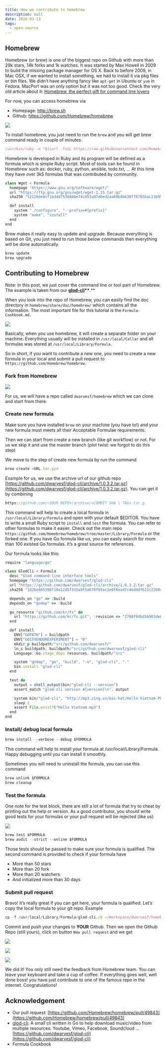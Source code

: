 ```yaml
---
title: How we contribute to homebrew
description: null
date: 2016-03-13
tags:
  - open-source
---
```


## Homebrew

Homebrew (or brew) is one of the biggest repo on Github with more than 29k stars, 14k forks and 1k watches. It was started by Max Howell in 2009 to build the missing package manager for OS X. Back to before 2009, in Mac OSX, if we wanted to install something, we had to install it via pkg files or bin files. We didn’t have anything fancy like `apt-get` in Ubuntu or `yum` in Fedora. MacPort was an only option but it was not too good. Check the very old article about it: [Homebrew, the perfect gift for command line lovers](https://www.engadget.com/2009/12/25/homebrew-the-perfect-gift-for-command-line-lovers/)

For now, you can access homebrew via

- Homepage: <http://brew.sh>
- Github: <https://github.com/Homebrew/homebrew>

![](assets/how-we-contribute-to-homebrew_2cb764be7c789e87ab8df174d9e799e3_md5.webp)

To install homebrew, you just need to run the `brew` and you will get brew command ready in couple of minutes.

```javascript
/usr/bin/ruby -e "$(curl -fsSL https://raw.githubusercontent.com/Homebrew/install/master/install)"
```

Homebrew is developed in Ruby and its program will be defined as a formula which is simple Ruby script. Most of tools can be found in Homebrew such as: docker, ruby, python, ansible, todo.txt, … At this time they have over 3k5 formulas that was contributed by community.

```javascript
class Wget < Formula
  homepage "https://www.gnu.org/software/wget/"
  url "https://ftp.gnu.org/gnu/wget/wget-1.15.tar.gz"
  sha256 "52126be8cf1bddd7536886e74c053ad7d0ed2aa89b4b630f76785bac21695fcd"

  def install
    system "./configure", "--prefix=#{prefix}"
    system "make", "install"
  end
end
```

Brew makes it really easy to update and upgrade. Because everything is based on Git, you just need to run those below commands then everything will be done automatically.

```javascript
brew update
brew upgrade
```

## Contributing to Homebrew

Note: In this post, we just cover the command line or tool part of Homebrew. The example is taken from our **[glod-cli](https://github.com/dwarvesf/glod-cli)\*\***.\*\*

When you look into the repo of Homebrew, you can easily find the doc directory in `homebrew/share/doc/homebrew/` which contains all the information. The most important file for this tutorial is the `Formula-Cookbook.md.`

![](assets/how-we-contribute-to-homebrew_d720976fff56c521e1fb95eb8696c975_md5.webp)

Basically, when you use homebrew, it will create a separate folder on your machine. Everything usually will be installed in `/usr/local/Cellar` and all formulas was stored at `/usr/local/Library/Formula.`

So in short, if you want to contribute a new one, you need to create a new formula in your local and submit a pull request to `https://github.com/Homebrew/homebrew.`

### Fork from Homebrew

![](assets/how-we-contribute-to-homebrew_023366a1f0837a41a52f37788092a6fa_md5.webp)

For us, we will have a repo called `dwarvesf/homebrew` which we can clone and start from there.

### Create new formula

Make sure you have installed `brew` on your machine (you have to!) and your new formula must meets all their Acceptable Formulae requirements.

Then we can start from create a new branch (like git workflow) or not. For us we skip it and use the master branch (plot twist: we forgot to do this step)

We move to the step of create new formula by run the command

```javascript
brew create <URL.tar.gz>
```

Example for us, we use the archive url of our github repo [https://github.com/dwarvesf/glod-cli/archive/1.0.3.2.tar.gz](https://github.com/dwarvesf/glod-cli/archive/1.0.3.2.tar.gz). You can get it by combining

```javascript
https://github.com/<YOUR REPO>/archive/<COMMIT SHA | TAG>.tar.g
```

This command will help to create a local formula in `/usr/local/Library/Formula` and open with your default $EDITOR. You have to write a small Ruby script to `install` and `test` the formula. You can refer to other formulas to make it easier. Check out the main repo `https://github.com/Homebrew/homebrew/tree/master/Library/Formula` or the forked one. If you have Go formula like us, you can easily search for more than 100 existed Go formulas. It’s a great source for references.

Our formula looks like this:

```javascript
require "language/go"

class GlodCli < Formula
  desc "Glod command-line interface tools"
  homepage "https://github.com/dwarvesf/glod-cli"
  url "https://github.com/dwarvesf/glod-cli/archive/1.0.3.2.tar.gz"
  sha256 "1826e8b5398f10a12d5f315a9f5a670f05ac3e0f6ead7c4edddf621c2260ae6c"

  depends_on "go" => :build
  depends_on "godep" => :build

  go_resource "github.com/kr/fs" do
    url "https://github.com/kr/fs.git", :revision => "2788f0dbd16903de03cb8186e5c7d97b69ad387b"
  end

  def install
    ENV["GOPATH"] = buildpath
    ENV["GO15VENDOREXPERIMENT"] = "0"
    mkdir_p buildpath/"src/github.com/dwarvesf/"
    ln_s buildpath, buildpath/"src/github.com/dwarvesf/glod-cli"
    Language::Go.stage_deps resources, buildpath/"src"

    system "godep", "go", "build", "-o", "glod-cli", "."
    bin.install "glod-cli"
  end

  test do
    output = shell_output(bin/"glod-cli --version")
    assert_match "glod-cli version #{version}\n", output

    system bin/"glod-cli", "http://mp3.zing.vn/bai-hat/Hello-Vietnam-Pham-Quynh-Anh/ZWZ9C8EB.html"
    sleep 2
    assert File.exist?("Hello Vietnam.mp3")
  end
end
```

### Install/ debug local formula

```javascript
brew install --verbose --debug $FORMULA
```

This command will help to install your formula at /usr/local/Library/Formula. Happy debugging until you can install it smoothly.

Sometimes you will need to uninstall the formula, you can use this command

```javascript
brew unlink $FORMULA
brew cleanup
```

### Test the formula

One note for the test block, there are still a lot of formula that try to cheat by printing out the help or version. As a good contributor, you should write good tests for your formulas or your pull request will be rejected (like us)

![](assets/how-we-contribute-to-homebrew_8af79f8ad176a520effb9282ffd621de_md5.webp)

```javascript
brew test $FORMULA
brew audit --strict --online $FORMULA
```

Those tests should be passed to make sure your formula is qualified. The second command is provided to check if your formula have

- More than 50 stars
- More than 20 fork
- More than 20 watchers
- And initialized more than 30 days

### Submit pull request

Bravo! It’s really great if you can get here, your formula is qualified. Let’s copy the local formula to your git repo. Example

```javascript
cp -f /usr/local/Library/Formula/glod-cli.rb ~/Workspace/dwarvesf/homebrew/Library/Formula
```

Commit and push your changes to **YOUR** Github. Then we open the Github Repo (still yours), click on button `New pull request` and we get

![](assets/how-we-contribute-to-homebrew_6b2b8ce5d8671f85ddf41e15f637dd04_md5.webp)

![](assets/how-we-contribute-to-homebrew_096ad9e94b7139c6f99bdac0c463196d_md5.webp)

![](assets/how-we-contribute-to-homebrew_096ad9e94b7139c6f99bdac0c463196d_md5.webp)

We did it! You only still need the feedback from Homebrew team. You can leave your keyboard and take a cup of coffee. If everything goes well, well done boss! you have just contribute to one of the famous repo in the internet. Congratulations!

## Acknowledgement

- Our pull request: [https://github.com/Homebrew/homebrew/pull/49843](https://github.com/Homebrew/homebrew/pull/49843)
- [glod-cli](https://github.com/dwarvesf/glod-cli): A small cli written in Go to help download music/video from multiple resources: Youtube, Vimeo, Facebook, Soundcloud … [https://github.com/dwarvesf/glod-cli](https://github.com/dwarvesf/glod-cli)
- Formula Cookbook
